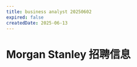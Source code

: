 ```yaml
---
title: business analyst 20250602
expired: false
createdDate: 2025-06-13
---
```


# Morgan Stanley 招聘信息

<JobPostingTable job-posting-json-path="morgan-stanley/data/business-analyst-20250602.json"/>
